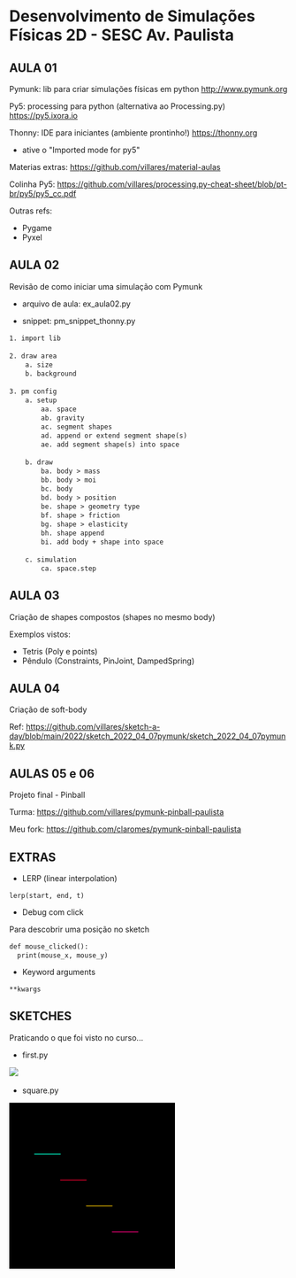 # Desenvolvimento de Simulações Físicas 2D - SESC Av. Paulista

AULA 01
---

Pymunk: lib para criar simulações físicas em python
http://www.pymunk.org

Py5: processing para python (alternativa ao Processing.py)
https://py5.ixora.io

Thonny: IDE para iniciantes (ambiente prontinho!)
https://thonny.org
* ative o "Imported mode for py5"

Materias extras: https://github.com/villares/material-aulas

Colinha Py5: https://github.com/villares/processing.py-cheat-sheet/blob/pt-br/py5/py5_cc.pdf

Outras refs:
- Pygame
- Pyxel


AULA 02
---

Revisão de como iniciar uma simulação com Pymunk

- arquivo de aula: ex_aula02.py

- snippet: pm_snippet_thonny.py

```
1. import lib

2. draw area
    a. size
    b. background

3. pm config
    a. setup
        aa. space
        ab. gravity
        ac. segment shapes
        ad. append or extend segment shape(s)
        ae. add segment shape(s) into space

    b. draw
        ba. body > mass
        bb. body > moi
        bc. body
        bd. body > position
        be. shape > geometry type
        bf. shape > friction
        bg. shape > elasticity
        bh. shape append
        bi. add body + shape into space

    c. simulation
        ca. space.step
```

AULA 03
---

Criação de shapes compostos (shapes no mesmo body)

Exemplos vistos:
- Tetris (Poly e points)
- Pêndulo (Constraints, PinJoint, DampedSpring)


AULA 04
---

Criação de soft-body

Ref: https://github.com/villares/sketch-a-day/blob/main/2022/sketch_2022_04_07pymunk/sketch_2022_04_07pymunk.py


AULAS 05 e 06
---

Projeto final - Pinball

Turma: https://github.com/villares/pymunk-pinball-paulista

Meu fork: https://github.com/claromes/pymunk-pinball-paulista

EXTRAS
---

- LERP (linear interpolation)
```
lerp(start, end, t)
```

- Debug com click

Para descobrir uma posição no sketch
```
def mouse_clicked():
  print(mouse_x, mouse_y)
```

- Keyword arguments
```
**kwargs
```

SKETCHES
---

Praticando o que foi visto no curso...

- first.py

<img src="./first.gif" width="300">

- square.py

<img src="./square_2.gif" width="300">